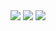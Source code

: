<!-- ### Hi there 👋 -->

<!--
**t-aono/t-aono** is a ✨ _special_ ✨ repository because its `README.md` (this file) appears on your GitHub profile.

Here are some ideas to get you started:

- 🔭 I’m currently working on ...
- 🌱 I’m currently learning ...
- 👯 I’m looking to collaborate on ...
- 🤔 I’m looking for help with ...
- 💬 Ask me about ...
- 📫 How to reach me: ...
- 😄 Pronouns: ...
- ⚡ Fun fact: ...
-->

<!--
👇Library used　
https://github.com/anuraghazra/github-readme-stats
https://github.com/ryo-ma/github-profile-trophy
-->

<img src="https://github-readme-stats.vercel.app/api?username=t-aono&show_icons=true&count_private=true" />
<img src="https://github-readme-stats.vercel.app/api/top-langs/?username=t-aono&layout=compact&langs_count=10" />
<!-- <img src="https://github-readme-stats.vercel.app/api/top-langs/?username=t-aono&layout=compact&hide=php,blade,shell&custom_title=Frontend Used Language" /> -->
<img src="https://github-profile-trophy.vercel.app/?username=t-aono&rank=-B,-C" />
